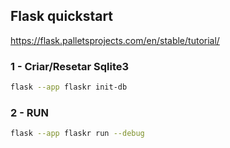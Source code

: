 ## Flask quickstart
https://flask.palletsprojects.com/en/stable/tutorial/

### 1 - Criar/Resetar Sqlite3
```bash
flask --app flaskr init-db
```

### 2 - RUN
```bash
flask --app flaskr run --debug
```
